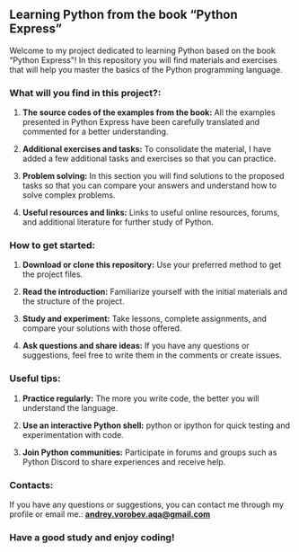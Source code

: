 ## Learning Python from the book “Python Express”

Welcome to my project dedicated to learning Python based on the book “Python Express"!
In this repository you will find materials and exercises that will help you master the basics of the Python programming language.

### What will you find in this project?:
1. **The source codes of the examples from the book:** All the examples presented in Python Express have been carefully translated and commented for a better understanding.

2. **Additional exercises and tasks:** To consolidate the material, I have added a few additional tasks and exercises so that you can practice.

3. **Problem solving:** In this section you will find solutions to the proposed tasks so that you can compare your answers and understand how to solve complex problems.

4. **Useful resources and links:** Links to useful online resources, forums, and additional literature for further study of Python.


### How to get started:
1. **Download or clone this repository:** Use your preferred method to get the project files.

2. **Read the introduction:** Familiarize yourself with the initial materials and the structure of the project.

3. **Study and experiment:** Take lessons, complete assignments, and compare your solutions with those offered.

4. **Ask questions and share ideas:** If you have any questions or suggestions, feel free to write them in the comments or create issues.

### Useful tips:
1. **Practice regularly:** The more you write code, the better you will understand the language.

2. **Use an interactive Python shell:** python or ipython for quick testing and experimentation with code.

3. **Join Python communities:** Participate in forums and groups such as Python Discord to share experiences and receive help.

### Contacts:
If you have any questions or suggestions, you can contact me through my profile or email me.: **andrey.vorobev.aqa@gmail.com**

### Have a good study and enjoy coding!